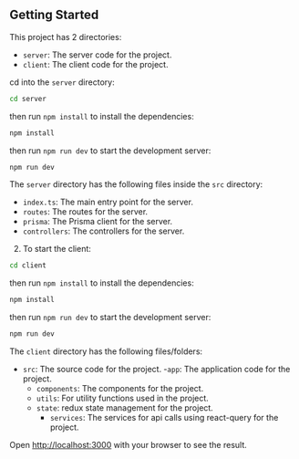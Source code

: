 
## Getting Started

This project has 2 directories:

- `server`: The server code for the project.
- `client`: The client code for the project.

cd into the `server` directory:

```bash
cd server
```
then run `npm install` to install the dependencies:

```bash
npm install
```

then run `npm run dev` to start the development server:

```bash
npm run dev
```

The `server` directory has the following files inside the `src` directory:

- `index.ts`: The main entry point for the server.
- `routes`: The routes for the server.
- `prisma`: The Prisma client for the server.
- `controllers`: The controllers for the server.

2. To start the client:

```bash
cd client
```
then run `npm install` to install the dependencies:

```bash
npm install
```

then run `npm run dev` to start the development server:

```bash
npm run dev
```

The `client` directory has the following files/folders:
- `src`: The source code for the project.
    -`app`: The application code for the project.
    - `components`: The components for the project.
    - `utils`: For utility functions used in the project.
    - `state`: redux state management for the project.
        - `services`: The services for api calls using react-query for the project.
        


Open [http://localhost:3000](http://localhost:3000) with your browser to see the result.
